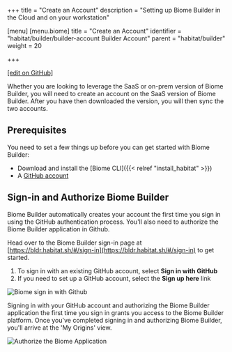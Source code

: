 +++
title = "Create an Account"
description = "Setting up Biome Builder in the Cloud and on your workstation"

[menu]
  [menu.biome]
    title = "Create an Account"
    identifier = "habitat/builder/builder-account Builder Account"
    parent = "habitat/builder"
    weight = 20

+++

[\[edit on GitHub\]](https://github.com/habitat-sh/habitat/blob/master/components/docs-chef-io/content/habitat/builder_account.md)

Whether you are looking to leverage the SaaS or on-prem version of Biome Builder, you will need to create an account on the SaaS version of Biome Builder. After you have then downloaded the version, you will then sync the two accounts.

## Prerequisites

You need to set a few things up before you can get started with Biome Builder:

* Download and install the [Biome CLI]({{< relref "install_habitat" >}})
* A [GitHub account](https://github.com/join)

## Sign-in and Authorize Biome Builder

Biome Builder automatically creates your account the first time you sign in using the GitHub authentication process. You'll also need to authorize the Biome Builder application in Github.

Head over to the Biome Builder sign-in page at [https://bldr.habitat.sh/#/sign-in](https://bldr.habitat.sh/#/sign-in) to get started.

1. To sign in with an existing GitHub account, select **Sign in with GitHub**
1. If you need to set up a GitHub account, select the **Sign up here** link

![Biome sign in with Github](/images/habitat/builder_signin.png)

Signing in with your GitHub account and authorizing the Biome Builder application the first time you sign in grants you access to the Biome Builder platform. Once you've completed signing in and authorizing Biome Builder, you'll arrive at the 'My Origins' view.

![Authorize the Biome Application](/images/habitat/authorize.png)
